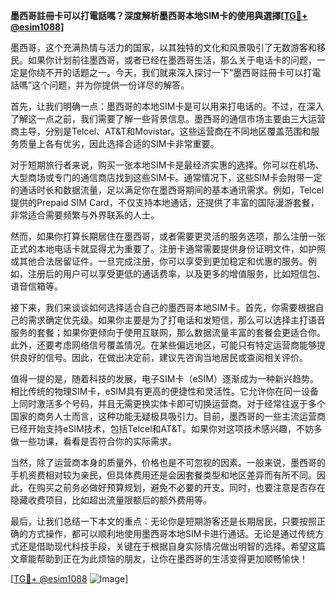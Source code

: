 **墨西哥註冊卡可以打電話嗎？深度解析墨西哥本地SIM卡的使用與選擇[[TG💪+ @esim1088](https://t.me/s/esim1088)]**

墨西哥，这个充满热情与活力的国家，以其独特的文化和风景吸引了无数游客和移民。如果你计划前往墨西哥，或者已经在墨西哥生活，那么关于电话卡的问题，一定是你绕不开的话题之一。今天，我们就来深入探讨一下“墨西哥註冊卡可以打電話嗎”这个问题，并为你提供一份详尽的解答。

首先，让我们明确一点：墨西哥的本地SIM卡是可以用来打电话的。不过，在深入了解这一点之前，我们需要了解一些背景信息。墨西哥的通信市场主要由三大运营商主导，分别是Telcel、AT&T和Movistar。这些运营商在不同地区覆盖范围和服务质量上各有优劣，因此选择合适的SIM卡非常重要。

对于短期旅行者来说，购买一张本地SIM卡是最经济实惠的选择。你可以在机场、大型商场或专门的通信商店找到这些SIM卡。通常情况下，这些SIM卡会附带一定的通话时长和数据流量，足以满足你在墨西哥期间的基本通讯需求。例如，Telcel提供的Prepaid SIM Card，不仅支持本地通话，还提供了丰富的国际漫游套餐，非常适合需要频繁与外界联系的人士。

然而，如果你打算长期居住在墨西哥，或者需要更灵活的服务选项，那么注册一张正式的本地电话卡就显得尤为重要了。注册卡通常需要提供身份证明文件，如护照或其他合法居留证件。一旦完成注册，你可以享受到更加稳定和优惠的服务。例如，注册后的用户可以享受更低的通话费率，以及更多的增值服务，比如短信包、语音信箱等。

接下来，我们来谈谈如何选择适合自己的墨西哥本地SIM卡。首先，你需要根据自己的需求确定优先级。如果你主要是为了打电话和发短信，那么可以选择主打语音服务的套餐；如果你更倾向于使用互联网，那么数据流量丰富的套餐会更适合你。此外，还要考虑网络信号覆盖情况。在某些偏远地区，可能只有特定运营商能够提供良好的信号。因此，在做出决定前，建议先咨询当地居民或查阅相关评价。

值得一提的是，随着科技的发展，电子SIM卡（eSIM）逐渐成为一种新兴趋势。相比传统的物理SIM卡，eSIM具有更高的便捷性和灵活性。它允许你在同一设备上同时激活多个号码，并且无需更换实体卡即可切换运营商。对于经常往返于多个国家的商务人士而言，这种功能无疑极具吸引力。目前，墨西哥的一些主流运营商已经开始支持eSIM技术，包括Telcel和AT&T。如果你对这项技术感兴趣，不妨多做一些功课，看看是否符合你的实际需求。

当然，除了运营商本身的质量外，价格也是不可忽视的因素。一般来说，墨西哥的手机资费相对较为亲民，但具体费用还是会因套餐类型和地区差异而有所不同。因此，在购买之前务必做好预算规划，避免不必要的开支。同时，也要注意是否存在隐藏收费项目，比如超出流量限额后的额外费用等。

最后，让我们总结一下本文的重点：无论你是短期游客还是长期居民，只要按照正确的方式操作，都可以顺利地使用墨西哥本地SIM卡进行通话。无论是通过传统方式还是借助现代科技手段，关键在于根据自身实际情况做出明智的选择。希望这篇文章能帮助到正在为此烦恼的朋友，让你在墨西哥的生活变得更加顺畅愉快！

[[TG💪+ @esim1088](https://t.me/s/esim1088) ![Image](https://i.postimg.cc/4NQfJmqS/Snipaste-2025-05-13-00-14-12.png)]